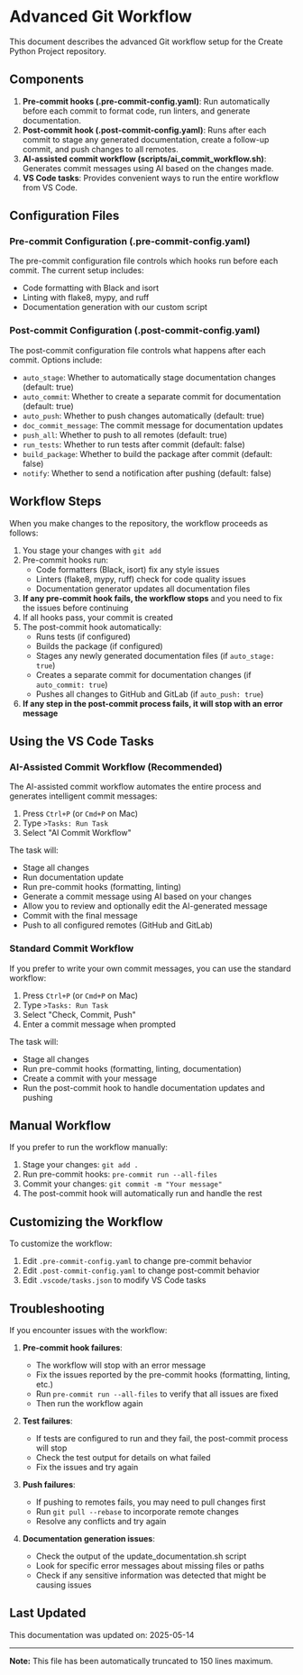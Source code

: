 # Advanced Git Workflow

This document describes the advanced Git workflow setup for the Create Python Project repository.

## Components

1. **Pre-commit hooks (.pre-commit-config.yaml)**: Run automatically before each commit to format code, run linters, and generate documentation.
2. **Post-commit hook (.post-commit-config.yaml)**: Runs after each commit to stage any generated documentation, create a follow-up commit, and push changes to all remotes.
3. **AI-assisted commit workflow (scripts/ai_commit_workflow.sh)**: Generates commit messages using AI based on the changes made.
4. **VS Code tasks**: Provides convenient ways to run the entire workflow from VS Code.

## Configuration Files

### Pre-commit Configuration (.pre-commit-config.yaml)

The pre-commit configuration file controls which hooks run before each commit. The current setup includes:

- Code formatting with Black and isort
- Linting with flake8, mypy, and ruff
- Documentation generation with our custom script

### Post-commit Configuration (.post-commit-config.yaml)

The post-commit configuration file controls what happens after each commit. Options include:

- `auto_stage`: Whether to automatically stage documentation changes (default: true)
- `auto_commit`: Whether to create a separate commit for documentation (default: true)
- `auto_push`: Whether to push changes automatically (default: true)
- `doc_commit_message`: The commit message for documentation updates
- `push_all`: Whether to push to all remotes (default: true)
- `run_tests`: Whether to run tests after commit (default: false)
- `build_package`: Whether to build the package after commit (default: false)
- `notify`: Whether to send a notification after pushing (default: false)

## Workflow Steps

When you make changes to the repository, the workflow proceeds as follows:

1. You stage your changes with `git add`
2. Pre-commit hooks run:
   - Code formatters (Black, isort) fix any style issues
   - Linters (flake8, mypy, ruff) check for code quality issues
   - Documentation generator updates all documentation files
3. **If any pre-commit hook fails, the workflow stops** and you need to fix the issues before continuing
4. If all hooks pass, your commit is created
5. The post-commit hook automatically:
   - Runs tests (if configured)
   - Builds the package (if configured)
   - Stages any newly generated documentation files (if `auto_stage: true`)
   - Creates a separate commit for documentation changes (if `auto_commit: true`)
   - Pushes all changes to GitHub and GitLab (if `auto_push: true`)
6. **If any step in the post-commit process fails, it will stop with an error message**

## Using the VS Code Tasks

### AI-Assisted Commit Workflow (Recommended)

The AI-assisted commit workflow automates the entire process and generates intelligent commit messages:

1. Press `Ctrl+P` (or `Cmd+P` on Mac)
2. Type `>Tasks: Run Task`
3. Select "AI Commit Workflow"

The task will:
- Stage all changes
- Run documentation update
- Run pre-commit hooks (formatting, linting)
- Generate a commit message using AI based on your changes
- Allow you to review and optionally edit the AI-generated message
- Commit with the final message
- Push to all configured remotes (GitHub and GitLab)

### Standard Commit Workflow

If you prefer to write your own commit messages, you can use the standard workflow:

1. Press `Ctrl+P` (or `Cmd+P` on Mac)
2. Type `>Tasks: Run Task`
3. Select "Check, Commit, Push"
4. Enter a commit message when prompted

The task will:
- Stage all changes
- Run pre-commit hooks (formatting, linting, documentation)
- Create a commit with your message
- Run the post-commit hook to handle documentation updates and pushing

## Manual Workflow

If you prefer to run the workflow manually:

1. Stage your changes: `git add .`
2. Run pre-commit hooks: `pre-commit run --all-files`
3. Commit your changes: `git commit -m "Your message"`
4. The post-commit hook will automatically run and handle the rest

## Customizing the Workflow

To customize the workflow:

1. Edit `.pre-commit-config.yaml` to change pre-commit behavior
2. Edit `.post-commit-config.yaml` to change post-commit behavior
3. Edit `.vscode/tasks.json` to modify VS Code tasks

## Troubleshooting

If you encounter issues with the workflow:

1. **Pre-commit hook failures**:
   - The workflow will stop with an error message
   - Fix the issues reported by the pre-commit hooks (formatting, linting, etc.)
   - Run `pre-commit run --all-files` to verify that all issues are fixed
   - Then run the workflow again

2. **Test failures**:
   - If tests are configured to run and they fail, the post-commit process will stop
   - Check the test output for details on what failed
   - Fix the issues and try again

3. **Push failures**:
   - If pushing to remotes fails, you may need to pull changes first
   - Run `git pull --rebase` to incorporate remote changes
   - Resolve any conflicts and try again

4. **Documentation generation issues**:
   - Check the output of the update_documentation.sh script
   - Look for specific error messages about missing files or paths
   - Check if any sensitive information was detected that might be causing issues

## Last Updated

This documentation was updated on: 2025-05-14

---

**Note:** This file has been automatically truncated to 150 lines maximum.
